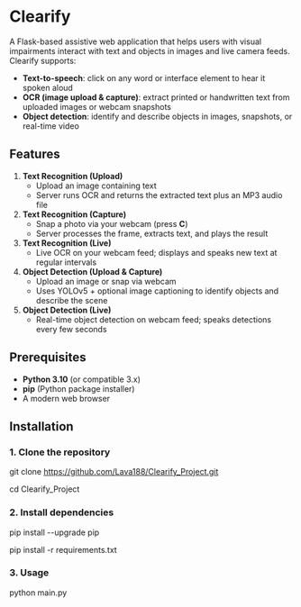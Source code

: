 # Clearify

A Flask-based assistive web application that helps users with visual impairments interact with text and objects in images and live camera feeds. Clearify supports:

- **Text-to-speech**: click on any word or interface element to hear it spoken aloud
- **OCR (image upload & capture)**: extract printed or handwritten text from uploaded images or webcam snapshots
- **Object detection**: identify and describe objects in images, snapshots, or real-time video

## Features

1. **Text Recognition (Upload)**
   - Upload an image containing text
   - Server runs OCR and returns the extracted text plus an MP3 audio file
2. **Text Recognition (Capture)**
   - Snap a photo via your webcam (press **C**)
   - Server processes the frame, extracts text, and plays the result
3. **Text Recognition (Live)**
   - Live OCR on your webcam feed; displays and speaks new text at regular intervals
4. **Object Detection (Upload & Capture)**
   - Upload an image or snap via webcam
   - Uses YOLOv5 + optional image captioning to identify objects and describe the scene
5. **Object Detection (Live)**
   - Real-time object detection on webcam feed; speaks detections every few seconds

## Prerequisites

- **Python 3.10** (or compatible 3.x)
- **pip** (Python package installer)
- A modern web browser

## Installation

### 1. Clone the repository

git clone https://github.com/Lava188/Clearify_Project.git

cd Clearify_Project

### 2. Install dependencies

pip install --upgrade pip

pip install -r requirements.txt

### 3. Usage

python main.py
